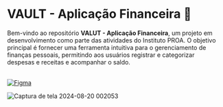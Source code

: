 # VAULT - Aplicação Financeira :pushpin:

Bem-vindo ao repositório **VALUT - Aplicação Financeira**, um projeto em desenvolvimento como parte das atividades do Instituto PROA. O objetivo principal é fornecer uma ferramenta intuitiva para o gerenciamento de finanças pessoais, permitindo aos usuários registrar e categorizar despesas e receitas e acompanhar o saldo. <br><br>

[![Figma](https://img.shields.io/badge/Figma-F24E1E?style=for-the-badge&logo=figma&logoColor=white)](https://www.figma.com/design/Hq2EtnCkz3rGExbZVClqpC/Vault?node-id=0-1&t=U7Fi942RpqcB0h4u-1)

![Captura de tela 2024-08-20 002053](https://github.com/user-attachments/assets/2bced3ec-46b5-41ce-a3b8-c4f3c6aafeca)

